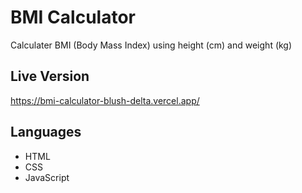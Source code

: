 # BMI Calculator
Calculater BMI (Body Mass Index) using height (cm) and weight (kg)

## Live Version
https://bmi-calculator-blush-delta.vercel.app/

## Languages
* HTML
* CSS
* JavaScript

